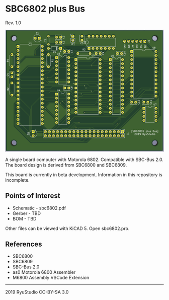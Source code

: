 # SBC6802 plus Bus

Rev. 1.0

![board1](graphics/sbc6802board1a.png)

A single board computer with Motorola 6802. Compatible with SBC-Bus 2.0.
The board design is derived from SBC6800 and SBC6809.

This board is currently in beta development. Information in this repository is incomplete.

## Points of Interest

* Schematic - sbc6802.pdf
* Gerber - TBD
* BOM - TBD

Other files can be viewed with KiCAD 5. Open sbc6802.pro.

## References

* SBC6800
* SBC6809
* SBC-Bus 2.0
* as0 Motorola 6800 Assembler
* M6800 Assembly VSCode Extension

___
2019 RyuStudio
CC-BY-SA 3.0